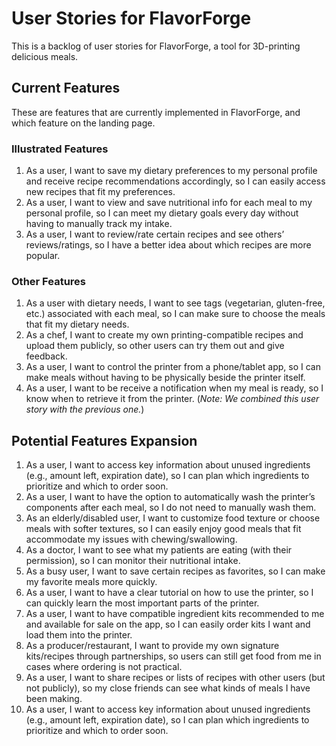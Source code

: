 # User Stories for FlavorForge

This is a backlog of user stories for FlavorForge, a tool for 3D-printing delicious meals.

## Current Features

These are features that are currently implemented in FlavorForge, and which feature on the landing page.

### Illustrated Features

1. As a user, I want to save my dietary preferences to my personal profile and receive recipe recommendations accordingly, so I can easily access new recipes that fit my preferences.
2. As a user, I want to view and save nutritional info for each meal to my personal profile, so I can meet my dietary goals every day without having to manually track my intake. 
3. As a user, I want to review/rate certain recipes and see others’ reviews/ratings, so I have a better idea about which recipes are more popular.

### Other Features

1. As a user with dietary needs, I want to see tags (vegetarian, gluten-free, etc.) associated with each meal, so I can make sure to choose the meals that fit my dietary needs.
2. As a chef, I want to create my own printing-compatible recipes and upload them publicly, so other users can try them out and give feedback.
3. As a user, I want to control the printer from a phone/tablet app, so I can make meals without having to be physically beside the printer itself.
4. As a user, I want to be receive a notification when my meal is ready, so I know when to retrieve it from the printer. (_Note: We combined this user story with the previous one._)

## Potential Features Expansion

1. As a user, I want to access key information about unused ingredients (e.g., amount left, expiration date), so I can plan which ingredients to prioritize and which to order soon.
2. As a user, I want to have the option to automatically wash the printer’s components after each meal, so I do not need to manually wash them.
3. As an elderly/disabled user, I want to customize food texture or choose meals with softer textures, so I can easily enjoy good meals that fit accommodate my issues with chewing/swallowing.
4. As a doctor, I want to see what my patients are eating (with their permission), so I can monitor their nutritional intake.
5. As a busy user, I want to save certain recipes as favorites, so I can make my favorite meals more quickly.
6. As a user, I want to have a clear tutorial on how to use the printer, so I can quickly learn the most important parts of the printer.
7. As a user, I want to have compatible ingredient kits recommended to me and available for sale on the app, so I can easily order kits I want and load them into the printer.
8. As a producer/restaurant, I want to provide my own signature kits/recipes through partnerships, so users can still get food from me in cases where ordering is not practical.
9. As a user, I want to share recipes or lists of recipes with other users (but not publicly), so my close friends can see what kinds of meals I have been making.
10. As a user, I want to access key information about unused ingredients (e.g., amount left, expiration date), so I can plan which ingredients to prioritize and which to order soon.